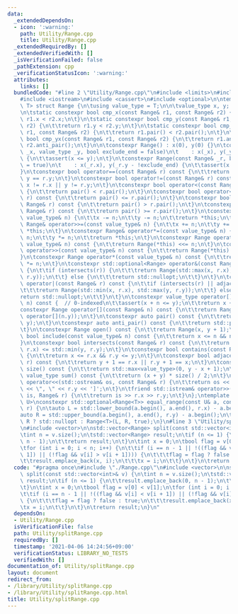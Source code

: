 ```yaml
---
data:
  _extendedDependsOn:
  - icon: ':warning:'
    path: Utility/Range.cpp
    title: Utility/Range.cpp
  _extendedRequiredBy: []
  _extendedVerifiedWith: []
  _isVerificationFailed: false
  _pathExtension: cpp
  _verificationStatusIcon: ':warning:'
  attributes:
    links: []
  bundledCode: "#line 2 \"Utility/Range.cpp\"\n#include <limits>\n#include <algorithm>\n\
    #include <iostream>\n#include <cassert>\n#include <optional>\n\ntemplate <class\
    \ T> struct Range {\n\tusing value_type = T;\n\n\tvalue_type x, y;  // [x, y]\n\
    \n\tstatic constexpr bool cmp_x(const Range& r1, const Range& r2) {\n\t\treturn\
    \ r1.x < r2.x;\n\t}\n\tstatic constexpr bool cmp_y(const Range& r1, const Range&\
    \ r2) {\n\t\treturn r1.y < r2.y;\n\t}\n\tstatic constexpr bool cmp_xy(const Range&\
    \ r1, const Range& r2) {\n\t\treturn r1.pair() < r2.pair();\n\t}\n\tstatic constexpr\
    \ bool cmp_yx(const Range& r1, const Range& r2) {\n\t\treturn r1.anti_pair() <\
    \ r2.anti_pair();\n\t}\n\n\tconstexpr Range() : x(0), y(0) {}\n\tconstexpr Range(value_type\
    \ _x, value_type _y, bool exclude_end = false)\n\t    : x(_x), y(_y - !exclude_end)\
    \ {\n\t\tassert(x <= y);\n\t}\n\tconstexpr Range(const Range& _r, bool exclude_end\
    \ = true)\n\t    : x(_r.x), y(_r.y - !exclude_end) {\n\t\tassert(x <= y);\n\t\
    }\n\tconstexpr bool operator==(const Range& r) const {\n\t\treturn x == r.x &&\
    \ y == r.y;\n\t}\n\tconstexpr bool operator!=(const Range& r) const {\n\t\treturn\
    \ x != r.x || y != r.y;\n\t}\n\tconstexpr bool operator<(const Range& r) const\
    \ {\n\t\treturn pair() < r.pair();\n\t}\n\tconstexpr bool operator<=(const Range&\
    \ r) const {\n\t\treturn pair() <= r.pair();\n\t}\n\tconstexpr bool operator>(const\
    \ Range& r) const {\n\t\treturn pair() > r.pair();\n\t}\n\tconstexpr bool operator>=(const\
    \ Range& r) const {\n\t\treturn pair() >= r.pair();\n\t}\n\tconstexpr Range& operator<<=(const\
    \ value_type& n) {\n\t\tx -= n;\n\t\ty -= n;\n\t\treturn *this;\n\t}\n\tconstexpr\
    \ Range& operator>>=(const value_type& n) {\n\t\tx += n;\n\t\ty += n;\n\t\treturn\
    \ *this;\n\t}\n\tconstexpr Range& operator*=(const value_type& n) {\n\t\tx *=\
    \ n;\n\t\ty *= n;\n\t\treturn *this;\n\t}\n\tconstexpr Range operator<<(const\
    \ value_type& n) const {\n\t\treturn Range(*this) <<= n;\n\t}\n\tconstexpr Range\
    \ operator>>(const value_type& n) const {\n\t\treturn Range(*this) >>= n;\n\t\
    }\n\tconstexpr Range operator*(const value_type& n) const {\n\t\treturn Range(*this)\
    \ *= n;\n\t}\n\tconstexpr std::optional<Range> operator&(const Range& r) const\
    \ {\n\t\tif (intersects(r)) {\n\t\t\treturn Range(std::max(x, r.x), std::min(y,\
    \ r.y));\n\t\t} else {\n\t\t\treturn std::nullopt;\n\t\t}\n\t}\n\tconstexpr std::optional<Range>\
    \ operator|(const Range& r) const {\n\t\tif (intersects(r) || adjacent(r)) {\n\
    \t\t\treturn Range(std::min(x, r.x), std::max(y, r.y));\n\t\t} else {\n\t\t\t\
    return std::nullopt;\n\t\t}\n\t}\n\tconstexpr value_type operator[](const value_type&\
    \ n) const {  // 0-indexed\n\t\tassert(x + n <= y);\n\t\treturn x + n;\n\t}\n\t\
    constexpr Range operator[](const Range& n) const {\n\t\treturn Range(operator[](n.x),\
    \ operator[](n.y));\n\t}\n\tconstexpr auto pair() const {\n\t\treturn std::pair(x,\
    \ y);\n\t}\n\tconstexpr auto anti_pair() const {\n\t\treturn std::pair(y, x);\n\
    \t}\n\tconstexpr Range open() const {\n\t\treturn Range(x, y + 1);\n\t}\n\tconstexpr\
    \ bool include(const value_type& n) const {\n\t\treturn x <= n && n <= y;\n\t\
    }\n\tconstexpr bool intersects(const Range& r) const {\n\t\treturn std::max(x,\
    \ r.x) <= std::min(y, r.y);\n\t}\n\tconstexpr bool contains(const Range& r) const\
    \ {\n\t\treturn x <= r.x && r.y <= y;\n\t}\n\tconstexpr bool adjacent(const Range&\
    \ r) const {\n\t\treturn y + 1 == r.x || r.y + 1 == x;\n\t}\n\tconstexpr value_type\
    \ size() const {\n\t\treturn std::max<value_type>(0, y - x + 1);\n\t}\n\tconstexpr\
    \ value_type sum() const {\n\t\treturn (x + y) * size() / 2;\n\t}\n\tfriend std::ostream&\
    \ operator<<(std::ostream& os, const Range& r) {\n\t\treturn os << '[' << r.x\
    \ << \", \" << r.y << ']';\n\t}\n\tfriend std::istream& operator>>(std::istream&\
    \ is, Range& r) {\n\t\treturn is >> r.x >> r.y;\n\t}\n};\ntemplate <class T, class\
    \ U>\nconstexpr std::optional<Range<T>> equal_range(const U& a, const Range<T>&\
    \ r) {\n\tauto L = std::lower_bound(a.begin(), a.end(), r.x) - a.begin();\n\t\
    auto R = std::upper_bound(a.begin(), a.end(), r.y) - a.begin();\n\treturn L ==\
    \ R ? std::nullopt : Range<T>(L, R, true);\n}\n#line 3 \"Utility/splitRange.cpp\"\
    \n#include <vector>\n\nstd::vector<Range> split(const std::vector<int>& v) {\n\
    \tint n = v.size();\n\tstd::vector<Range> result;\n\tif (n <= 1) {\n\t\tresult.emplace_back(0,\
    \ n - 1);\n\t\treturn result;\n\t}\n\tint x = 0;\n\tbool flag = v[0] < v[1];\n\
    \tfor (int i = 0; i < n; i++) {\n\t\tif (i == n - 1 || !((flag && v[i] < v[i +\
    \ 1]) || (!flag && v[i] > v[i + 1]))) {\n\t\t\tflag = flag ? false : true;\n\t\
    \t\tresult.emplace_back(x, i);\n\t\t\tx = i;\n\t\t}\n\t}\n\treturn result;\n}\n"
  code: "#pragma once\n#include \"./Range.cpp\"\n#include <vector>\n\nstd::vector<Range>\
    \ split(const std::vector<int>& v) {\n\tint n = v.size();\n\tstd::vector<Range>\
    \ result;\n\tif (n <= 1) {\n\t\tresult.emplace_back(0, n - 1);\n\t\treturn result;\n\
    \t}\n\tint x = 0;\n\tbool flag = v[0] < v[1];\n\tfor (int i = 0; i < n; i++) {\n\
    \t\tif (i == n - 1 || !((flag && v[i] < v[i + 1]) || (!flag && v[i] > v[i + 1])))\
    \ {\n\t\t\tflag = flag ? false : true;\n\t\t\tresult.emplace_back(x, i);\n\t\t\
    \tx = i;\n\t\t}\n\t}\n\treturn result;\n}\n"
  dependsOn:
  - Utility/Range.cpp
  isVerificationFile: false
  path: Utility/splitRange.cpp
  requiredBy: []
  timestamp: '2021-04-06 14:24:56+09:00'
  verificationStatus: LIBRARY_NO_TESTS
  verifiedWith: []
documentation_of: Utility/splitRange.cpp
layout: document
redirect_from:
- /library/Utility/splitRange.cpp
- /library/Utility/splitRange.cpp.html
title: Utility/splitRange.cpp
---
```

